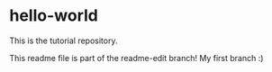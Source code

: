 # hello-world
This is the tutorial repository.

This readme file is part of the readme-edit branch! My first branch :)
